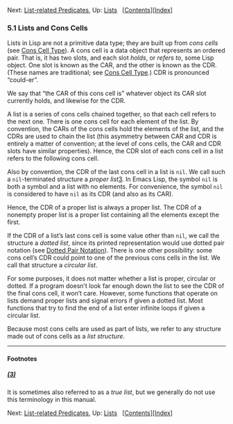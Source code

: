 

Next: [List-related Predicates](List_002drelated-Predicates.html), Up: [Lists](Lists.html)   \[[Contents](index.html#SEC_Contents "Table of contents")]\[[Index](Index.html "Index")]

### 5.1 Lists and Cons Cells

Lists in Lisp are not a primitive data type; they are built up from *cons cells* (see [Cons Cell Type](Cons-Cell-Type.html)). A cons cell is a data object that represents an ordered pair. That is, it has two slots, and each slot *holds*, or *refers to*, some Lisp object. One slot is known as the CAR, and the other is known as the CDR. (These names are traditional; see [Cons Cell Type](Cons-Cell-Type.html).) CDR is pronounced “could-er”.

We say that “the CAR of this cons cell is” whatever object its CAR slot currently holds, and likewise for the CDR.

A list is a series of cons cells chained together, so that each cell refers to the next one. There is one cons cell for each element of the list. By convention, the CARs of the cons cells hold the elements of the list, and the CDRs are used to chain the list (this asymmetry between CAR and CDR is entirely a matter of convention; at the level of cons cells, the CAR and CDR slots have similar properties). Hence, the CDR slot of each cons cell in a list refers to the following cons cell.

Also by convention, the CDR of the last cons cell in a list is `nil`. We call such a `nil`-terminated structure a *proper list*[3](#FOOT3). In Emacs Lisp, the symbol `nil` is both a symbol and a list with no elements. For convenience, the symbol `nil` is considered to have `nil` as its CDR (and also as its CAR).

Hence, the CDR of a proper list is always a proper list. The CDR of a nonempty proper list is a proper list containing all the elements except the first.

If the CDR of a list’s last cons cell is some value other than `nil`, we call the structure a *dotted list*, since its printed representation would use dotted pair notation (see [Dotted Pair Notation](Dotted-Pair-Notation.html)). There is one other possibility: some cons cell’s CDR could point to one of the previous cons cells in the list. We call that structure a *circular list*.

For some purposes, it does not matter whether a list is proper, circular or dotted. If a program doesn’t look far enough down the list to see the CDR of the final cons cell, it won’t care. However, some functions that operate on lists demand proper lists and signal errors if given a dotted list. Most functions that try to find the end of a list enter infinite loops if given a circular list.

Because most cons cells are used as part of lists, we refer to any structure made out of cons cells as a *list structure*.

***

#### Footnotes

##### [(3)](#DOCF3)

It is sometimes also referred to as a *true list*, but we generally do not use this terminology in this manual.

Next: [List-related Predicates](List_002drelated-Predicates.html), Up: [Lists](Lists.html)   \[[Contents](index.html#SEC_Contents "Table of contents")]\[[Index](Index.html "Index")]
